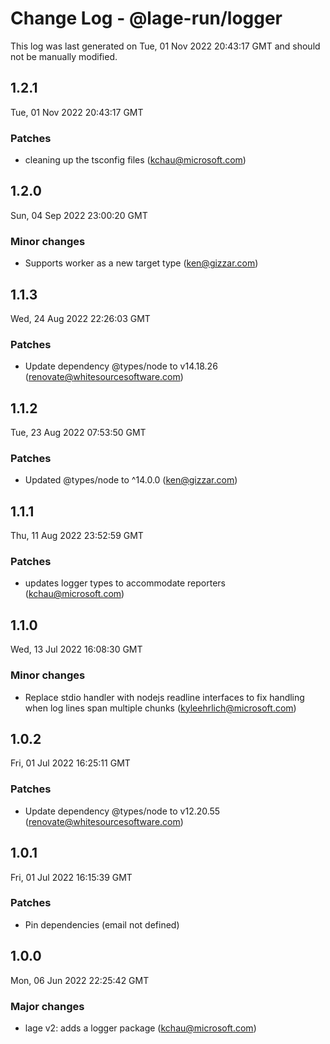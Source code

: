 # Change Log - @lage-run/logger

This log was last generated on Tue, 01 Nov 2022 20:43:17 GMT and should not be manually modified.

<!-- Start content -->

## 1.2.1

Tue, 01 Nov 2022 20:43:17 GMT

### Patches

- cleaning up the tsconfig files (kchau@microsoft.com)

## 1.2.0

Sun, 04 Sep 2022 23:00:20 GMT

### Minor changes

- Supports worker as a new target type (ken@gizzar.com)

## 1.1.3

Wed, 24 Aug 2022 22:26:03 GMT

### Patches

- Update dependency @types/node to v14.18.26 (renovate@whitesourcesoftware.com)

## 1.1.2

Tue, 23 Aug 2022 07:53:50 GMT

### Patches

- Updated @types/node to ^14.0.0 (ken@gizzar.com)

## 1.1.1

Thu, 11 Aug 2022 23:52:59 GMT

### Patches

- updates logger types to accommodate reporters (kchau@microsoft.com)

## 1.1.0

Wed, 13 Jul 2022 16:08:30 GMT

### Minor changes

- Replace stdio handler with nodejs readline interfaces to fix handling when log lines span multiple chunks (kyleehrlich@microsoft.com)

## 1.0.2

Fri, 01 Jul 2022 16:25:11 GMT

### Patches

- Update dependency @types/node to v12.20.55 (renovate@whitesourcesoftware.com)

## 1.0.1

Fri, 01 Jul 2022 16:15:39 GMT

### Patches

- Pin dependencies (email not defined)

## 1.0.0

Mon, 06 Jun 2022 22:25:42 GMT

### Major changes

- lage v2: adds a logger package (kchau@microsoft.com)
